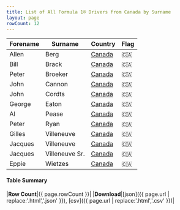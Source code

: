 ```yaml
---
title: List of All Formula 1® Drivers from Canada by Surname
layout: page
rowCount: 12
---
```


| Forename | Surname | Country | Flag |
|--|--|--|--|
| Allen | Berg | [Canada](/f1/countries/canada) | 🇨🇦 |
| Bill | Brack | [Canada](/f1/countries/canada) | 🇨🇦 |
| Peter | Broeker | [Canada](/f1/countries/canada) | 🇨🇦 |
| John | Cannon | [Canada](/f1/countries/canada) | 🇨🇦 |
| John | Cordts | [Canada](/f1/countries/canada) | 🇨🇦 |
| George | Eaton | [Canada](/f1/countries/canada) | 🇨🇦 |
| Al | Pease | [Canada](/f1/countries/canada) | 🇨🇦 |
| Peter | Ryan | [Canada](/f1/countries/canada) | 🇨🇦 |
| Gilles | Villeneuve | [Canada](/f1/countries/canada) | 🇨🇦 |
| Jacques | Villeneuve | [Canada](/f1/countries/canada) | 🇨🇦 |
| Jacques | Villeneuve Sr. | [Canada](/f1/countries/canada) | 🇨🇦 |
| Eppie | Wietzes | [Canada](/f1/countries/canada) | 🇨🇦 |

#### Table Summary

|**Row Count**|{{ page.rowCount }}|
|**Download**|[json]({{ page.url | replace:'.html','.json' }}), [csv]({{ page.url | replace:'.html','.csv' }})|
